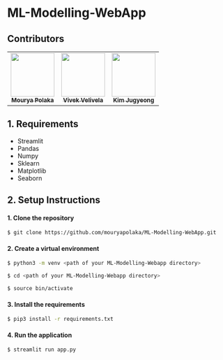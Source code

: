 # ML-Modelling-WebApp

## Contributors
<table>
  <td align="center"><a href="https://github.com/mouryapolaka"><img src="https://avatars.githubusercontent.com/mouryapolaka" width="100px;" alt=""/><br /><sub><b>Mourya Polaka</b></sub></a><br /></td>
  <td align="center"><a href="https://github.com/vivekVelivela"><img src="https://avatars.githubusercontent.com/vivekVelivela" width="100px;" alt=""/><br /><sub><b>Vivek Velivela</b></sub></a><br /></td>
  <td align="center"><a href="https://github.com/JKJIN1999"><img src="https://avatars.githubusercontent.com/JKJIN1999" width="100px;" alt=""/><br /><sub><b>Kim Jugyeong</b></sub></a><br /></td>
</table>

## 1. Requirements
* Streamlit
* Pandas
* Numpy
* Sklearn
* Matplotlib
* Seaborn

## 2. Setup Instructions
#### 1. Clone the repository
```bash
$ git clone https://github.com/mouryapolaka/ML-Modelling-WebApp.git
```
#### 2. Create a virtual environment
```bash
$ python3 -m venv <path of your ML-Modelling-Webapp directory>

$ cd <path of your ML-Modelling-Webapp directory>

$ source bin/activate
```
#### 3. Install the requirements
```bash
$ pip3 install -r requirements.txt
```
#### 4. Run the application
```bash
$ streamlit run app.py
```
